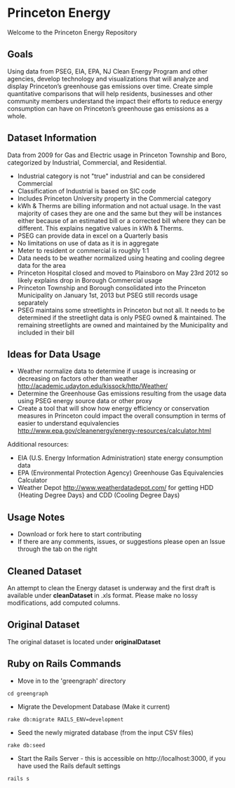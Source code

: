 # Princeton Energy

Welcome to the Princeton Energy Repository

## Goals
Using data from PSEG, EIA, EPA, NJ Clean Energy Program and other agencies, develop technology and visualizations that will analyze and display Princeton’s greenhouse gas emissions over time. Create simple quantitative comparisons that will help residents, businesses and other community members understand the impact their efforts to reduce energy consumption can have on Princeton’s greenhouse gas emissions as a whole.


## Dataset Information
Data from 2009 for Gas and Electric usage in Princeton Township and Boro, categorized by Industrial, Commercial, and Residential.

-  Industrial category is not "true" industrial and can be considered Commercial
- Classification of Industrial is based on SIC code
- Includes Princeton University property in the Commercial category
- kWh & Therms are billing information and not actual usage. In the vast majority of cases they are one and the same but they will be instances either because of an estimated bill or a corrected bill where they can be different. This explains negative values in kWh & Therms.
- PSEG can provide data in excel on a Quarterly basis
- No limitations on use of data as it is in aggregate
- Meter to resident or commercial is roughly 1:1
- Data needs to be weather normalized using heating and cooling degree data for the area
- Princeton Hospital closed and moved to Plainsboro on May 23rd 2012 so likely explains drop in Borough Commercial usage
- Princeton Township and Borough consolidated into the Princeton Municipality on January 1st, 2013 but PSEG still records usage separately
- PSEG maintains some streetlights in Princeton but not all. It needs to be determined if the streetlight data is only PSEG owned & maintained. The remaining streetlights are owned and maintained by the Municipality and included in their bill


## Ideas for Data Usage

- Weather normalize data to determine if usage is increasing or decreasing on factors other than weather <a href="http://academic.udayton.edu/kissock/http/Weather/">
http://academic.udayton.edu/kissock/http/Weather/ </a>
- Determine the Greenhouse Gas emissions resulting from the usage data using PSEG energy source data or other proxy
- Create a tool that will show how energy efficiency or conservation measures in Princeton could impact the overall consumption in terms of easier to understand equivalencies <a href ="http://www.epa.gov/cleanenergy/energy-resources/calculator.html"> http://www.epa.gov/cleanenergy/energy-resources/calculator.html </a>

Additional resources:
- EIA (U.S. Energy Information Administration) state energy consumption data
- EPA (Environmental Protection Agency) Greenhouse Gas Equivalencies Calculator
- Weather Depot <a href ="http://www.weatherdatadepot.com/"> http://www.weatherdatadepot.com/ </a> for getting HDD {Heating Degree Days} and CDD (Cooling Degree Days)

## Usage Notes
- Download or fork here to start contributing
- If there are any comments, issues, or suggestions please open an Issue through the tab on the right

## Cleaned Dataset
An attempt to clean the Energy dataset is underway and the first draft is available under <b> cleanDataset </b> in .xls format.
Please make no lossy modifications, add computed columns.

## Original Dataset
The original dataset is located under <b> originalDataset </b>

## Ruby on Rails Commands

- Move in to the 'greengraph' directory
 ```
cd greengraph
```
- Migrate the Development Database (Make it current)
 ```
rake db:migrate RAILS_ENV=development
```
- Seed the newly migrated database (from the input CSV files)
 ```
rake db:seed
```
- Start the Rails Server - this is accessible on http://localhost:3000, if you have used the Rails default settings
 ```
rails s
```

